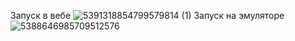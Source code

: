 Запуск в вебе
 ![5391318854799579814 (1)](https://github.com/user-attachments/assets/f7cd6e08-b4e6-4a26-b295-f69b4b43f7b8)
Запуск на эмуляторе
![5388646985709512576](https://github.com/user-attachments/assets/62464a83-6c94-4601-8c7b-0a21ab5e7cb9)
